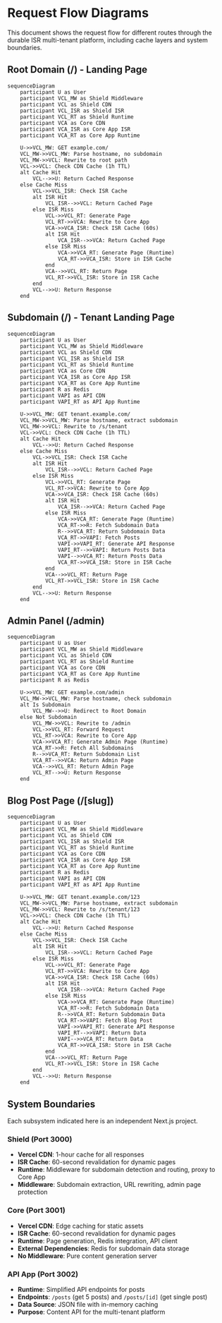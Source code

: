 # Request Flow Diagrams


This document shows the request flow for different routes through the durable ISR multi-tenant platform, including cache layers and system boundaries.

## Root Domain (/) - Landing Page

```mermaid
sequenceDiagram
    participant U as User
    participant VCL_MW as Shield Middleware
    participant VCL as Shield CDN
    participant VCL_ISR as Shield ISR
    participant VCL_RT as Shield Runtime
    participant VCA as Core CDN
    participant VCA_ISR as Core App ISR
    participant VCA_RT as Core App Runtime

    U->>VCL_MW: GET example.com/
    VCL_MW->>VCL_MW: Parse hostname, no subdomain
    VCL_MW->>VCL: Rewrite to root path
    VCL->>VCL: Check CDN Cache (1h TTL)
    alt Cache Hit
        VCL-->>U: Return Cached Response
    else Cache Miss
        VCL->>VCL_ISR: Check ISR Cache
        alt ISR Hit
            VCL_ISR-->>VCL: Return Cached Page
        else ISR Miss
            VCL->>VCL_RT: Generate Page
            VCL_RT->>VCA: Rewrite to Core App
            VCA->>VCA_ISR: Check ISR Cache (60s)
            alt ISR Hit
                VCA_ISR-->>VCA: Return Cached Page
            else ISR Miss
                VCA->>VCA_RT: Generate Page (Runtime)
                VCA_RT->>VCA_ISR: Store in ISR Cache
            end
            VCA-->>VCL_RT: Return Page
            VCL_RT->>VCL_ISR: Store in ISR Cache
        end
        VCL-->>U: Return Response
    end
```

## Subdomain (/) - Tenant Landing Page

```mermaid
sequenceDiagram
    participant U as User
    participant VCL_MW as Shield Middleware
    participant VCL as Shield CDN
    participant VCL_ISR as Shield ISR
    participant VCL_RT as Shield Runtime
    participant VCA as Core CDN
    participant VCA_ISR as Core App ISR
    participant VCA_RT as Core App Runtime
    participant R as Redis
    participant VAPI as API CDN
    participant VAPI_RT as API App Runtime

    U->>VCL_MW: GET tenant.example.com/
    VCL_MW->>VCL_MW: Parse hostname, extract subdomain
    VCL_MW->>VCL: Rewrite to /s/tenant
    VCL->>VCL: Check CDN Cache (1h TTL)
    alt Cache Hit
        VCL-->>U: Return Cached Response
    else Cache Miss
        VCL->>VCL_ISR: Check ISR Cache
        alt ISR Hit
            VCL_ISR-->>VCL: Return Cached Page
        else ISR Miss
            VCL->>VCL_RT: Generate Page
            VCL_RT->>VCA: Rewrite to Core App
            VCA->>VCA_ISR: Check ISR Cache (60s)
            alt ISR Hit
                VCA_ISR-->>VCA: Return Cached Page
            else ISR Miss
                VCA->>VCA_RT: Generate Page (Runtime)
                VCA_RT->>R: Fetch Subdomain Data
                R-->>VCA_RT: Return Subdomain Data
                VCA_RT->>VAPI: Fetch Posts
                VAPI->>VAPI_RT: Generate API Response
                VAPI_RT-->>VAPI: Return Posts Data
                VAPI-->>VCA_RT: Return Posts Data
                VCA_RT->>VCA_ISR: Store in ISR Cache
            end
            VCA-->>VCL_RT: Return Page
            VCL_RT->>VCL_ISR: Store in ISR Cache
        end
        VCL-->>U: Return Response
    end
```

## Admin Panel (/admin)

```mermaid
sequenceDiagram
    participant U as User
    participant VCL_MW as Shield Middleware
    participant VCL as Shield CDN
    participant VCL_RT as Shield Runtime
    participant VCA as Core CDN
    participant VCA_RT as Core App Runtime
    participant R as Redis

    U->>VCL_MW: GET example.com/admin
    VCL_MW->>VCL_MW: Parse hostname, check subdomain
    alt Is Subdomain
        VCL_MW-->>U: Redirect to Root Domain
    else Not Subdomain
        VCL_MW->>VCL: Rewrite to /admin
        VCL->>VCL_RT: Forward Request
        VCL_RT->>VCA: Rewrite to Core App
        VCA->>VCA_RT: Generate Admin Page (Runtime)
        VCA_RT->>R: Fetch All Subdomains
        R-->>VCA_RT: Return Subdomain List
        VCA_RT-->>VCA: Return Admin Page
        VCA-->>VCL_RT: Return Admin Page
        VCL_RT-->>U: Return Response
    end
```

## Blog Post Page (/[slug])

```mermaid
sequenceDiagram
    participant U as User
    participant VCL_MW as Shield Middleware
    participant VCL as Shield CDN
    participant VCL_ISR as Shield ISR
    participant VCL_RT as Shield Runtime
    participant VCA as Core CDN
    participant VCA_ISR as Core App ISR
    participant VCA_RT as Core App Runtime
    participant R as Redis
    participant VAPI as API CDN
    participant VAPI_RT as API App Runtime

    U->>VCL_MW: GET tenant.example.com/123
    VCL_MW->>VCL_MW: Parse hostname, extract subdomain
    VCL_MW->>VCL: Rewrite to /s/tenant/123
    VCL->>VCL: Check CDN Cache (1h TTL)
    alt Cache Hit
        VCL-->>U: Return Cached Response
    else Cache Miss
        VCL->>VCL_ISR: Check ISR Cache
        alt ISR Hit
            VCL_ISR-->>VCL: Return Cached Page
        else ISR Miss
            VCL->>VCL_RT: Generate Page
            VCL_RT->>VCA: Rewrite to Core App
            VCA->>VCA_ISR: Check ISR Cache (60s)
            alt ISR Hit
                VCA_ISR-->>VCA: Return Cached Page
            else ISR Miss
                VCA->>VCA_RT: Generate Page (Runtime)
                VCA_RT->>R: Fetch Subdomain Data
                R-->>VCA_RT: Return Subdomain Data
                VCA_RT->>VAPI: Fetch Blog Post
                VAPI->>VAPI_RT: Generate API Response
                VAPI_RT-->>VAPI: Return Data
                VAPI-->>VCA_RT: Return Data
                VCA_RT->>VCA_ISR: Store in ISR Cache
            end
            VCA-->>VCL_RT: Return Page
            VCL_RT->>VCL_ISR: Store in ISR Cache
        end
        VCL-->>U: Return Response
    end
```

## System Boundaries

Each subsystem indicated here is an independent Next.js project.

### Shield (Port 3000)

- **Vercel CDN**: 1-hour cache for all responses
- **ISR Cache**: 60-second revalidation for dynamic pages
- **Runtime**: Middleware for subdomain detection and routing, proxy to Core App
- **Middleware**: Subdomain extraction, URL rewriting, admin page protection

### Core (Port 3001)

- **Vercel CDN**: Edge caching for static assets
- **ISR Cache**: 60-second revalidation for dynamic pages
- **Runtime**: Page generation, Redis integration, API client
- **External Dependencies**: Redis for subdomain data storage
- **No Middleware**: Pure content generation server

### API App (Port 3002)

- **Runtime**: Simplified API endpoints for posts
- **Endpoints**: `/posts` (get 5 posts) and `/posts/[id]` (get single post)
- **Data Source**: JSON file with in-memory caching
- **Purpose**: Content API for the multi-tenant platform

